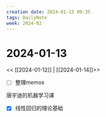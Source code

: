 ```yaml
---
creation date: 2024-01-13 09:35
tags: DailyNote
week: 2024-02
---
```


# 2024-01-13

<< [[2024-01-12]] | [[2024-01-14]]>>

- [ ] 整理memos

唐宇迪的机器学习课
- [x] 线性回归的理论基础
